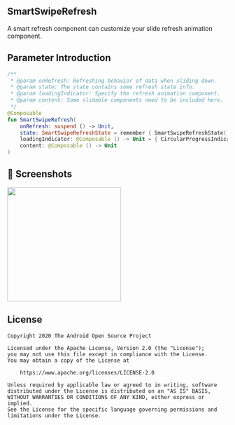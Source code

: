 ## SmartSwipeRefresh
A smart refresh component can customize your slide refresh animation component.

## Parameter Introduction
```kotlin
/**
 * @param onRefresh: Refreshing behavior of data when sliding down.
 * @param state: The state contains some refresh state info.
 * @param loadingIndicator: Specify the refresh animation component.
 * @param content: Some slidable components need to be included here.
 */
@Composable
fun SmartSwipeRefresh(
    onRefresh: suspend () -> Unit,
    state: SmartSwipeRefreshState = remember { SmartSwipeRefreshState() },
    loadingIndicator: @Composable () -> Unit = { CircularProgressIndicator() },
    content: @Composable () -> Unit
)
```
## :camera_flash: Screenshots

<!-- You can add more screenshots here if you like -->
<img src="/samples/smart_refresh.gif" width="260">

## License

```
Copyright 2020 The Android Open Source Project

Licensed under the Apache License, Version 2.0 (the "License");
you may not use this file except in compliance with the License.
You may obtain a copy of the License at

    https://www.apache.org/licenses/LICENSE-2.0

Unless required by applicable law or agreed to in writing, software
distributed under the License is distributed on an "AS IS" BASIS,
WITHOUT WARRANTIES OR CONDITIONS OF ANY KIND, either express or implied.
See the License for the specific language governing permissions and
limitations under the License.
```

